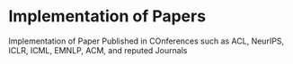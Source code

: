 # Implementation of Papers
Implementation of Paper Published in COnferences such as ACL, NeurIPS, ICLR, ICML, EMNLP, ACM, and reputed Journals
